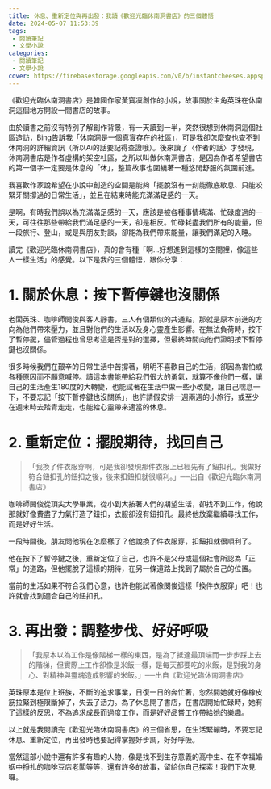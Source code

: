 ```yaml
---
title: 休息、重新定位與再出發：我讀《歡迎光臨休南洞書店》的三個體悟
date: 2024-05-07 11:53:39
tags: 
 - 閱讀筆記
 - 文學小說
categories:
 - 閱讀筆記
 - 文學小說
cover: https://firebasestorage.googleapis.com/v0/b/instantcheeses.appspot.com/o/%E8%B5%B7%E6%80%9D%E6%96%87%E7%AB%A0-03.png?alt=media&token=3e098643-f4bc-47e5-a83b-6f1615651a96
---
```


《歡迎光臨休南洞書店》是韓國作家黃寶凜創作的小說，故事關於主角英珠在休南洞這個地方開設一間書店的故事。

由於讀書之前沒有特別了解創作背景，有一天讀到一半，突然很想到休南洞這個社區造訪，Bing告訴我「休南洞是一個真實存在的社區」，可是我卻怎麼查也查不到休南洞的詳細資訊（所以Ai的話要記得查證哦）。後來讀了〈作者的話〉才發現，休南洞書店是作者虛構的架空社區，之所以叫做休南洞書店，是因為作者希望書店的第一個字一定要是休息的「休」，整篇故事也圍繞著一種悠閒舒服的氛圍前進。

我喜歡作家說希望在小說中創造的空間是能夠「擺脫沒有一刻能徹底歇息、只能咬緊牙關撐過的日常生活」，並且在結束時能充滿滿足感的一天。

是啊，有時我們誤以為充滿滿足感的一天，應該是被各種事情填滿、忙碌度過的一天，可往往那些帶給我們滿足感的一天，卻是相反。忙碌耗盡我們所有的能量，但一段旅行、登山，或是與朋友對談，卻能為我們帶來能量，讓我們滿足的入睡。

讀完《歡迎光臨休南洞書店》，真的會有種「啊…好想進到這樣的空間裡，像這些人一樣生活」的感覺。以下是我的三個體悟，跟你分享：

# 1. 關於休息：按下暫停鍵也沒關係

老闆英珠、咖啡師閔俊與客人靜書，三人有個類似的共通點，那就是原本前進的方向為他們帶來壓力，並且對他們的生活以及身心靈產生影響。在無法負荷時，按下了暫停鍵，儘管過程也曾思考這是否是對的選擇，但最終時間向他們證明按下暫停鍵也沒關係。

很多時候我們在艱辛的日常生活中苦撐著，明明不喜歡自己的生活，卻因為害怕或各種原因而不願意喊停。讀這本書能帶給我們很大的勇氣，就算不像他們一樣，讓自己的生活產生180度的大轉變，也能試著在生活中做一些小改變，讓自己喘息一下，不要忘記「按下暫停鍵也沒關係」，也許請假安排一週兩週的小旅行，或至少在週末時去踏青走走，也能給心靈帶來適當的休息。

# 2. 重新定位：擺脫期待，找回自己

>「我換了件衣服穿啊，可是我卻發現那件衣服上已經先有了鈕扣孔。我做好符合鈕扣孔的鈕扣之後，後來扣鈕扣就很順利。」──出自《歡迎光臨休南洞書店》

咖啡師閔俊從頂尖大學畢業，從小到大按著人們的期望生活，卻找不到工作，他說那就好像費盡了力氣打造了鈕扣，衣服卻沒有鈕扣孔。最終他放棄繼續尋找工作，而是好好生活。

一段時間後，朋友問他現在怎麼樣了？他說換了件衣服穿，扣鈕扣就很順利了。

他在按下了暫停鍵之後，重新定位了自己，也許不是父母或這個社會所認為「正常」的道路，但他擺脫了這樣的期待，在另一條道路上找到了屬於自己的位置。

當前的生活如果不符合我們心意，也許也能試著像閔俊這樣「換件衣服穿」吧！也許就會找到適合自己的鈕扣孔。

# 3. 再出發：調整步伐、好好呼吸

> 「我原本以為工作是像階梯一樣的東西，是為了抵達最頂端而一步步踩上去的階梯，但實際上工作卻像是米飯一樣，是每天都要吃的米飯，是對我的身心、對精神與靈魂造成影響的米飯。」──出自《歡迎光臨休南洞書店》

英珠原本是位上班族，不斷的追求事業，日復一日的奔忙著，忽然間她就好像橡皮筋拉緊到極限斷掉了，失去了活力。為了休息開了書店，在書店開始忙碌時，她有了這樣的反思，不為追求成長而過度工作，而是好好品嘗工作帶給她的樂趣。

以上就是我閱讀完《歡迎光臨休南洞書店》的三個省思，在生活緊繃時，不要忘記休息、重新定位，再出發時也要記得掌握好步調，好好呼吸。

當然這部小說中還有許多有趣的人物，像是找不到生存意義的高中生、在不幸福婚姻中掙扎的咖啡豆店老闆等等，還有許多的故事，留給你自己探索！我們下次見囉。